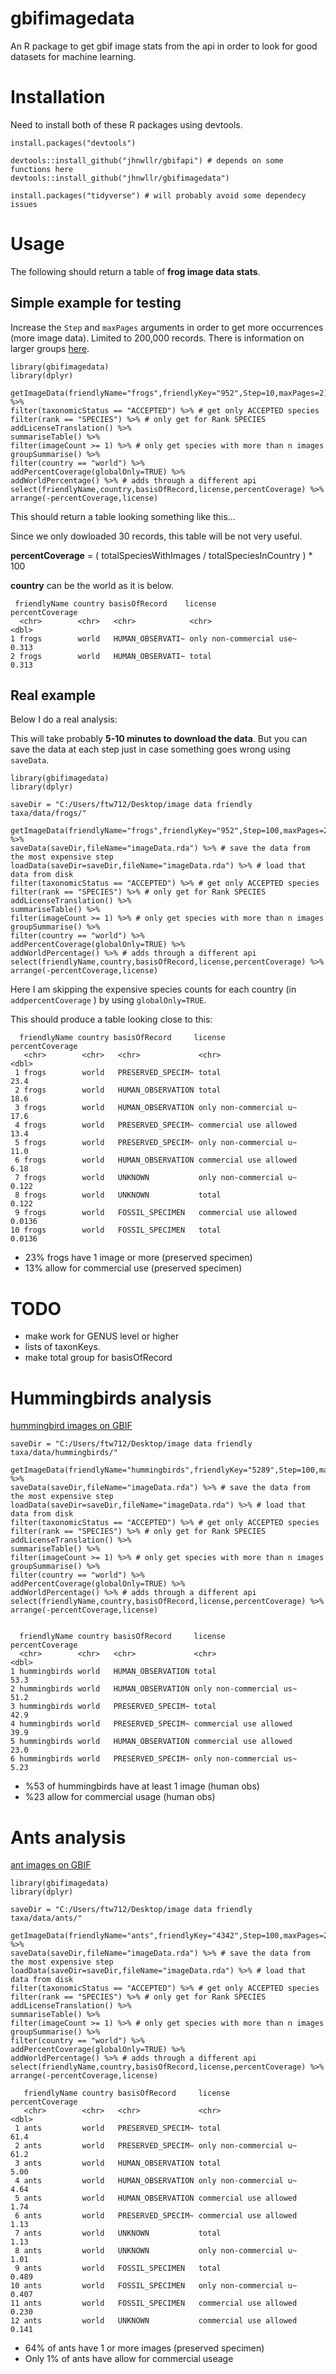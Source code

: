 
# gbifimagedata

An R package to get gbif image stats from the api in order to look for good datasets for machine learning. 


# Installation  

Need to install both of these R packages using devtools. 

```
install.packages("devtools")

devtools::install_github("jhnwllr/gbifapi") # depends on some functions here
devtools::install_github("jhnwllr/gbifimagedata")

install.packages("tidyverse") # will probably avoid some dependecy issues
```

# Usage 

The following should return a table of **frog image data stats**. 

## Simple example for testing 

Increase the `Step` and `maxPages` arguments in order to get more occurrences (more image data). Limited to 200,000 records. There is information on larger groups [here](https://jhnwllr.github.io/charts/percentCoverageTable). 

```
library(gbifimagedata)
library(dplyr)

getImageData(friendlyName="frogs",friendlyKey="952",Step=10,maxPages=2) %>% 
filter(taxonomicStatus == "ACCEPTED") %>% # get only ACCEPTED species
filter(rank == "SPECIES") %>% # only get for Rank SPECIES
addLicenseTranslation() %>%
summariseTable() %>%
filter(imageCount >= 1) %>% # only get species with more than n images
groupSummarise() %>%
filter(country == "world") %>% 
addPercentCoverage(globalOnly=TRUE) %>%
addWorldPercentage() %>% # adds through a different api
select(friendlyName,country,basisOfRecord,license,percentCoverage) %>%  
arrange(-percentCoverage,license)

```

This should return a table looking something like this... 

Since we only dowloaded 30 records, this table will be not very useful. 

**percentCoverage** = ( totalSpeciesWithImages / totalSpeciesInCountry ) * 100

**country** can be the world as it is below. 

```
 friendlyName country basisOfRecord    license                  percentCoverage
  <chr>        <chr>   <chr>            <chr>                              <dbl>
1 frogs        world   HUMAN_OBSERVATI~ only non-commercial use~           0.313
2 frogs        world   HUMAN_OBSERVATI~ total                              0.313

```

## Real example

Below I do a real analysis: 

This will take probably **5-10 minutes to download the data**. But you can save the data at each step just in case something goes wrong using `saveData`. 

```
library(gbifimagedata)
library(dplyr)

saveDir = "C:/Users/ftw712/Desktop/image data friendly taxa/data/frogs/"

getImageData(friendlyName="frogs",friendlyKey="952",Step=100,maxPages=2000) %>% 
saveData(saveDir,fileName="imageData.rda") %>% # save the data from the most expensive step
loadData(saveDir=saveDir,fileName="imageData.rda") %>% # load that data from disk
filter(taxonomicStatus == "ACCEPTED") %>% # get only ACCEPTED species
filter(rank == "SPECIES") %>% # only get for Rank SPECIES
addLicenseTranslation() %>%
summariseTable() %>%
filter(imageCount >= 1) %>% # only get species with more than n images
groupSummarise() %>%
filter(country == "world") %>% 
addPercentCoverage(globalOnly=TRUE) %>%
addWorldPercentage() %>% # adds through a different api
select(friendlyName,country,basisOfRecord,license,percentCoverage) %>%  
arrange(-percentCoverage,license)
```

Here I am skipping the expensive species counts for each country (in `addpercentCoverage` ) by using `globalOnly=TRUE`. 

This should produce a table looking close to this: 

```
  friendlyName country basisOfRecord     license                percentCoverage
   <chr>        <chr>   <chr>             <chr>                            <dbl>
 1 frogs        world   PRESERVED_SPECIM~ total                          23.4   
 2 frogs        world   HUMAN_OBSERVATION total                          18.6   
 3 frogs        world   HUMAN_OBSERVATION only non-commercial u~         17.6   
 4 frogs        world   PRESERVED_SPECIM~ commercial use allowed         13.4   
 5 frogs        world   PRESERVED_SPECIM~ only non-commercial u~         11.0   
 6 frogs        world   HUMAN_OBSERVATION commercial use allowed          6.18  
 7 frogs        world   UNKNOWN           only non-commercial u~          0.122 
 8 frogs        world   UNKNOWN           total                           0.122 
 9 frogs        world   FOSSIL_SPECIMEN   commercial use allowed          0.0136
10 frogs        world   FOSSIL_SPECIMEN   total                           0.0136

```

* 23% frogs have 1 image or more (preserved specimen)
* 13% allow for commercial use (preserved specimen)

# TODO 

* make work for GENUS level or higher
* lists of taxonKeys. 
* make total group for basisOfRecord 

# Hummingbirds analysis

[hummingbird images on GBIF](https://www.gbif.org/occurrence/gallery?media_type=StillImage&taxon_key=5289&advanced=1)


```
saveDir = "C:/Users/ftw712/Desktop/image data friendly taxa/data/hummingbirds/"

getImageData(friendlyName="hummingbirds",friendlyKey="5289",Step=100,maxPages=2000) %>% 
saveData(saveDir,fileName="imageData.rda") %>% # save the data from the most expensive step
loadData(saveDir=saveDir,fileName="imageData.rda") %>% # load that data from disk
filter(taxonomicStatus == "ACCEPTED") %>% # get only ACCEPTED species
filter(rank == "SPECIES") %>% # only get for Rank SPECIES
addLicenseTranslation() %>%
summariseTable() %>%
filter(imageCount >= 1) %>% # only get species with more than n images
groupSummarise() %>%
filter(country == "world") %>% 
addPercentCoverage(globalOnly=TRUE) %>%
addWorldPercentage() %>% # adds through a different api
select(friendlyName,country,basisOfRecord,license,percentCoverage) %>%  
arrange(-percentCoverage,license)

```

```

  friendlyName country basisOfRecord     license                 percentCoverage
  <chr>        <chr>   <chr>             <chr>                             <dbl>
1 hummingbirds world   HUMAN_OBSERVATION total                             53.3 
2 hummingbirds world   HUMAN_OBSERVATION only non-commercial us~           51.2 
3 hummingbirds world   PRESERVED_SPECIM~ total                             42.9 
4 hummingbirds world   PRESERVED_SPECIM~ commercial use allowed            39.9 
5 hummingbirds world   HUMAN_OBSERVATION commercial use allowed            23.0 
6 hummingbirds world   PRESERVED_SPECIM~ only non-commercial us~            5.23
```

* %53 of hummingbirds have at least 1 image (human obs)
* %23 allow for commercial usage (human obs)

# Ants analysis 

[ant images on GBIF](https://www.gbif.org/occurrence/gallery?media_type=StillImage&taxon_key=4342&advanced=1)

```
library(gbifimagedata)
library(dplyr)

saveDir = "C:/Users/ftw712/Desktop/image data friendly taxa/data/ants/"

getImageData(friendlyName="ants",friendlyKey="4342",Step=100,maxPages=2000) %>% 
saveData(saveDir,fileName="imageData.rda") %>% # save the data from the most expensive step
loadData(saveDir=saveDir,fileName="imageData.rda") %>% # load that data from disk
filter(taxonomicStatus == "ACCEPTED") %>% # get only ACCEPTED species
filter(rank == "SPECIES") %>% # only get for Rank SPECIES
addLicenseTranslation() %>%
summariseTable() %>%
filter(imageCount >= 1) %>% # only get species with more than n images
groupSummarise() %>%
filter(country == "world") %>% 
addPercentCoverage(globalOnly=TRUE) %>%
addWorldPercentage() %>% # adds through a different api
select(friendlyName,country,basisOfRecord,license,percentCoverage) %>%  
arrange(-percentCoverage,license)
```


```
   friendlyName country basisOfRecord     license                percentCoverage
   <chr>        <chr>   <chr>             <chr>                            <dbl>
 1 ants         world   PRESERVED_SPECIM~ total                           61.4  
 2 ants         world   PRESERVED_SPECIM~ only non-commercial u~          61.2  
 3 ants         world   HUMAN_OBSERVATION total                            5.00 
 4 ants         world   HUMAN_OBSERVATION only non-commercial u~           4.64 
 5 ants         world   HUMAN_OBSERVATION commercial use allowed           1.74 
 6 ants         world   PRESERVED_SPECIM~ commercial use allowed           1.13 
 7 ants         world   UNKNOWN           total                            1.13 
 8 ants         world   UNKNOWN           only non-commercial u~           1.01 
 9 ants         world   FOSSIL_SPECIMEN   total                            0.489
10 ants         world   FOSSIL_SPECIMEN   only non-commercial u~           0.407
11 ants         world   FOSSIL_SPECIMEN   commercial use allowed           0.230
12 ants         world   UNKNOWN           commercial use allowed           0.141
```

* 64% of ants have 1 or more images (preserved specimen)
* Only 1% of ants have allow for commercial useage 

